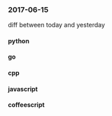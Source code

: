 ### 2017-06-15
diff between today and yesterday

#### python

#### go

#### cpp

#### javascript

#### coffeescript
